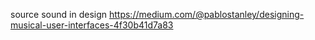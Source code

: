 
source sound in design
  https://medium.com/@pablostanley/designing-musical-user-interfaces-4f30b41d7a83

